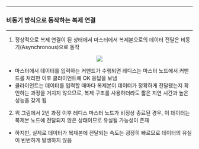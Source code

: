 -----
### 비동기 방식으로 동작하는 복제 연결
-----
1. 정상적으로 복제 연결이 된 상태에서 마스터에서 복제본으로의 데이터 전달은 비동기(Asynchronous)으로 동작
<div align="center">
<img src="https://github.com/user-attachments/assets/36fb4ac1-5682-48bf-bee7-2f1b3d72f5cc">
</div>

   - 마스터에서 데이터를 입력하는 커맨드가 수행되면 레디스는 마스터 노드에서 커맨드를 처리한 이후 클라이언트에 OK 응답을 보냄
   - 클라이언트는 데이터를 입력할 때마다 복제본이 데이터가 정확하게 전달됐는지 확인하는 과정을 거치지 않으므로, 복제 구조를 사용하더라도 짧은 지연 시간과 높은 성능을 갖게 됨

 2. 위 그림에서 2번 과정 이후 레디스 마스터 노드가 비정상 종료된 경우, 이 데이터는 복제본 노드에 전달되지 않은 상태이므로 유실될 가능성이 존재
   - 하지만, 실제로 데이터가 복제본에 전달되는 속도는 굉장히 빠르므로 데이터의 유실이 빈번하게 발생하지 않음
